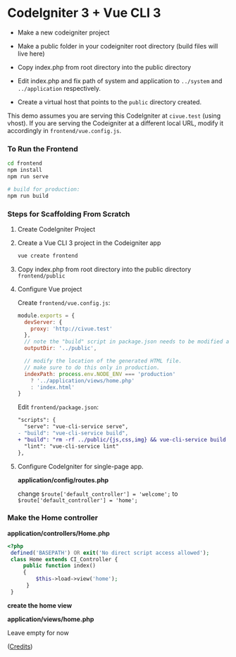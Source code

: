# CodeIgniter 3 + Vue CLI 3  

- Make a new codeigniter project  
  
- Make a public folder in your codeigniter root directory (build files will live here)  
  
- Copy index.php from root directory into the public directory  
  
- Edit index.php and fix path of system and application to `../system` and `../application` respectively.  
  
- Create a virtual host that points to the `public` directory created.  
  
This demo assumes you are serving this CodeIgniter  at  `civue.test` (using vhost). If you are serving the Codeigniter at a different local URL, modify it accordingly in  `frontend/vue.config.js`.

### To Run the Frontend

``` sh
cd frontend  
npm install  
npm run serve

# build for production:
npm run build
```

### Steps for Scaffolding From Scratch

 1. Create CodeIgniter Project

 2. Create a Vue CLI 3 project in the Codeigniter app

    ``` sh
    vue create frontend
    ```

 3. Copy index.php from root directory into the public directory `frontend/public`

 4. Configure Vue project

    Create `frontend/vue.config.js`:

    ``` js
    module.exports = {
      devServer: {
        proxy: 'http://civue.test'
      },
      // note the "build" script in package.json needs to be modified as well.
      outputDir: '../public',

      // modify the location of the generated HTML file.
      // make sure to do this only in production.
      indexPath: process.env.NODE_ENV === 'production'
        ? '../application/views/home.php'
        : 'index.html'
    }
    ```

    Edit `frontend/package.json`:

    ``` diff
    "scripts": {
      "serve": "vue-cli-service serve",
    - "build": "vue-cli-service build",
    + "build": "rm -rf ../public/{js,css,img} && vue-cli-service build --no-clean",
      "lint": "vue-cli-service lint"
    },
    ```

 5. Configure CodeIgniter for single-page app.

    **application/config/routes.php**

	change `$route['default_controller'] = 'welcome';` to `$route['default_controller'] = 'home';`
	
### Make the Home controller

   **application/controllers/Home.php**

   ```php
   <?php
	defined('BASEPATH') OR exit('No direct script access allowed');    
	class Home extends CI_Controller {    
		public function index()    
		{  
			$this->load->view('home');    
		 } 
	}
   ```
   
**create the home view**  
  
**application/views/home.php**  
  
Leave empty for now




([Credits](https://github.com/yyx990803/laravel-vue-cli-3))
